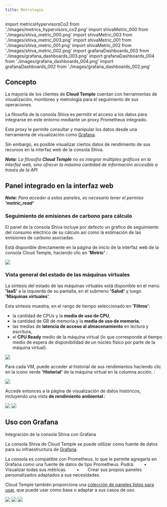 ```yaml
---
title: Metrología
---
```

import metricsHypervisorsCo2 from './images/metrics_hypervisors_co2.png'
import shivaMetric_000 from './images/shiva_metric_000.png'
import shivaMetric_003 from './images/shiva_metric_003.png'
import shivaMetric_001 from './images/shiva_metric_001.png'
import shivaMetric_002 from './images/shiva_metric_002.png'
import grafanaDashboards_003 from './images/grafana_dashboards_003.png'
import grafanaDashboards_004 from './images/grafana_dashboards_004.png'
import grafanaDashboards_002 from './images/grafana_dashboards_002.png'

## Concepto

La mayoría de los clientes de __Cloud Temple__ cuentan con herramientas de visualización, monitoreo y metrología para el seguimiento de sus operaciones.

La filosofía de la consola Shiva es permitir el acceso a los datos para integrarse en este entorno mediante un proxy Prometheus integrado.

Este proxy le permite consultar y manipular los datos desde una herramienta de visualización como [Grafana](https://grafana.com).

Sin embargo, es posible visualizar ciertos datos de rendimiento de sus recursos en la interfaz web de la consola Shiva.

*__Nota:__ La filosofía __Cloud Temple__ no es integrar múltiples gráficos en la interfaz web, sino ofrecer la máxima cantidad de información accesible a través de la API*

## Panel integrado en la interfaz web

*__Nota:__ Para acceder a estos paneles, es necesario tener el permiso __'metric_read'__*

### Seguimiento de emisiones de carbono para cálculo

El panel de la consola Shiva incluye por defecto un gráfico de seguimiento del consumo eléctrico de su cálculo así como la estimación de las emisiones de carbono asociadas.

Está disponible directamente en la página de inicio de la interfaz web de la consola Cloud Temple, haciendo clic en __'Metric'__ :

<img src={metricsHypervisorsCo2} />

### Vista general del estado de las máquinas virtuales

La síntesis del estado de las máquinas virtuales está disponible en el menú __'IaaS'__ a la izquierda de su pantalla, en el submenú __'Salud'__ y luego __'Máquinas virtuales'__.

Esta síntesis muestra, en el rango de tiempo seleccionado en __'Filtros'__:

- la cantidad de CPUs y la __media de uso de CPU__,
- la cantidad de GB de memoria y la __media de uso de memoria__,
- las medias de __latencia de acceso al almacenamiento__ en lectura y escritura,
- el __CPU Ready__ medio de la máquina virtual (lo que corresponde al tiempo medio de espera de disponibilidad de un núcleo físico por parte de la máquina virtual).

<img src={shivaMetric_000} />

Para cada VM, puede acceder al historial de sus rendimientos haciendo clic en la icono verde __'Historial'__ de la máquina virtual en la columna acción. :

<img src={shivaMetric_003} />

Accede entonces a la página de visualización de datos históricos, incluyendo una vista __de rendimiento ambiental__ :

<img src={shivaMetric_001} />

<img src={shivaMetric_002} />

## Uso con __Grafana__

Integración de la consola Shiva con Grafana

La consola Shiva de Cloud Temple se puede utilizar como fuente de datos para su infraestructura de [Grafana](https://grafana.com).

La consola es compatible con Prometheus, lo que le permite agregarla en Grafana como una fuente de datos de tipo Prometheus. Podrá:
  •  Visualizar todas sus métricas.
  •  Crear sus propios paneles personalizados adaptados a sus necesidades.

Cloud Temple también proporciona una [colección de paneles listos para usar](https://github.com/Cloud-Temple/console-grafana-iaas), que puede usar como base o adaptar a sus casos de uso.

<img src={grafanaDashboards_003} />

<img src={grafanaDashboards_004} />

<img src={grafanaDashboards_002} />
